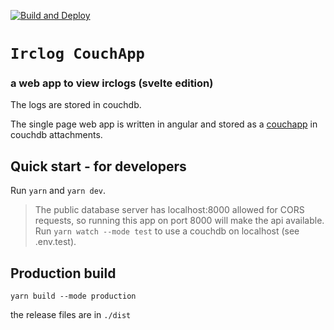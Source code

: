 [![Build and Deploy](https://github.com/irclogs/svelte/workflows/Build%20and%20Deploy/badge.svg)](https://github.com/irclogs/svelte/actions)

# `Irclog CouchApp`
### a web app to view irclogs (svelte edition)

The logs are stored in couchdb.

The single page web app is written in angular and stored as a
[couchapp](https://github.com/irclogs/couchapp)
in couchdb attachments.

## Quick start - for developers

Run `yarn` and `yarn dev`.

> The public database server has localhost:8000 allowed for CORS requests, so running this app on port 8000
> will make the api available. Run `yarn watch --mode test` to use a couchdb on localhost (see .env.test).

## Production build

```
yarn build --mode production
```
the release files are in `./dist`
